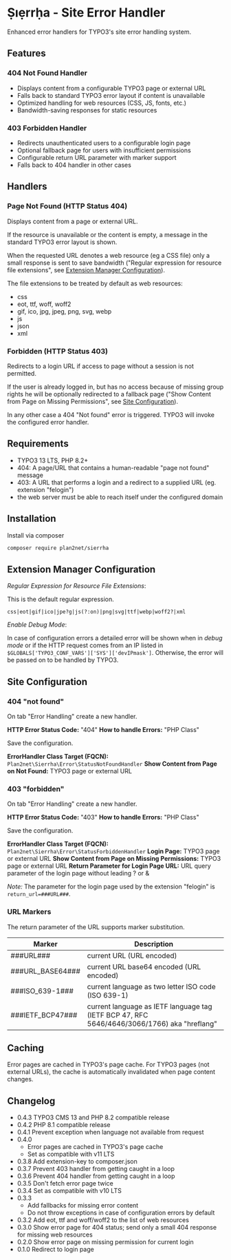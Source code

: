 # Ṣıẹrrḥa - Site Error Handler

Enhanced error handlers for TYPO3's site error handling system.

## Features

### 404 Not Found Handler

- Displays content from a configurable TYPO3 page or external URL
- Falls back to standard TYPO3 error layout if content is unavailable
- Optimized handling for web resources (CSS, JS, fonts, etc.)
- Bandwidth-saving responses for static resources

### 403 Forbidden Handler

- Redirects unauthenticated users to a configurable login page
- Optional fallback page for users with insufficient permissions
- Configurable return URL parameter with marker support
- Falls back to 404 handler in other cases

## Handlers

### Page Not Found (HTTP Status 404)

Displays content from a page or external URL.

If the resource is unavailable or the content is empty, a message in the standard TYPO3 error layout is shown.

When the requested URL denotes a web resource (eg a CSS file) only a small response is sent to save bandwidth
("Regular expression for resource file extensions", see [Extension Manager Configuration][em]).

The file extensions to be treated by default as web resources:

* css
* eot, ttf, woff, woff2
* gif, ico, jpg, jpeg, png, svg, webp
* js
* json
* xml

### Forbidden (HTTP Status 403)

Redirects to a login URL if access to page without a session is not permitted.

If the user is already logged in, but has no access because of missing group rights he will be optionally redirected to
a fallback page ("Show Content from Page on Missing Permissions", see [Site Configuration][site]).

In any other case a 404 "Not found" error is triggered. TYPO3 will invoke the configured error handler.

## Requirements

* TYPO3 13 LTS, PHP 8.2+
* 404: A page/URL that contains a human-readable "page not found" message
* 403: A URL that performs a login and a redirect to a supplied URL (eg. extension "felogin")
* the web server must be able to reach itself under the configured domain

## Installation

Install via composer

```sh
composer require plan2net/sierrha
```

## Extension Manager Configuration

_Regular Expression for Resource File Extensions_:

This is the default regular expression.

`css|eot|gif|ico|jpe?g|js(?:on)|png|svg|ttf|webp|woff2?|xml`

_Enable Debug Mode_:

In case of configuration errors a detailed error will be shown when in _debug mode_ or if the HTTP request comes from an
IP listed in `$GLOBALS['TYPO3_CONF_VARS']['SYS']['devIPmask']`. Otherwise, the error will be passed on to be handled by
TYPO3.

## Site Configuration

### 404 "not found"

On tab "Error Handling" create a new handler.

**HTTP Error Status Code:** "404"
**How to handle Errors:** "PHP Class"

Save the configuration.

**ErrorHandler Class Target (FQCN):** `Plan2net\Sierrha\Error\StatusNotFoundHandler`
**Show Content from Page on Not Found:** TYPO3 page or external URL

### 403 "forbidden"

On tab "Error Handling" create a new handler.

**HTTP Error Status Code:** "403"
**How to handle Errors:** "PHP Class"

Save the configuration.

**ErrorHandler Class Target (FQCN):** `Plan2net\Sierrha\Error\StatusForbiddenHandler`
**Login Page:** TYPO3 page or external URL
**Show Content from Page on Missing Permissions:** TYPO3 page or external URL
**Return Parameter for Login Page URL:** URL query parameter of the login page without leading ? or &

_Note:_ The parameter for the login page used by the extension "felogin" is `return_url=###URL###`.

### URL Markers

The return parameter of the URL supports marker substitution.

Marker | Description
------ | -----------
###URL### |current URL (URL encoded)
###URL_BASE64### | current URL base64 encoded (URL encoded)
###ISO_639-1### | current language as two letter ISO code (ISO 639-1)
###IETF_BCP47### | current language as IETF language tag (IETF BCP 47, RFC 5646/4646/3066/1766) aka "hreflang"

## Caching

Error pages are cached in TYPO3's page cache. For TYPO3 pages (not external URLs), the cache is automatically invalidated when page content changes.

## Changelog

* 0.4.3 TYPO3 CMS 13 and PHP 8.2 compatible release
* 0.4.2 PHP 8.1 compatible release
* 0.4.1 Prevent exception when language not available from request
* 0.4.0
    * Error pages are cached in TYPO3's page cache
    * Set as compatible with v11 LTS
* 0.3.8 Add extension-key to composer.json
* 0.3.7 Prevent 403 handler from getting caught in a loop
* 0.3.6 Prevent 404 handler from getting caught in a loop
* 0.3.5 Don't fetch error page twice
* 0.3.4 Set as compatible with v10 LTS
* 0.3.3
    * Add fallbacks for missing error content
    * Do not throw exceptions in case of configuration errors by default
* 0.3.2 Add eot, ttf and woff/woff2 to the list of web resources
* 0.3.0 Show error page for 404 status; send only a small 404 response for missing web resources
* 0.2.0 Show error page on missing permission for current login
* 0.1.0 Redirect to login page

[em]: #extension-manager-configuration

[site]: #site-configuration
